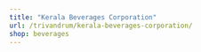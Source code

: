 ```yaml
---
title: "Kerala Beverages Corporation"
url: /trivandrum/kerala-beverages-corporation/
shop: beverages
---
```

